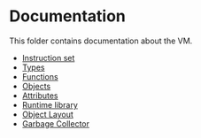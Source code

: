Documentation
============
This folder contains documentation about the VM.

* [Instruction set](instructionset.md)
* [Types](types.md)
* [Functions](functions.md)
* [Objects](objects.md)
* [Attributes](attributes.md)
* [Runtime library](rtlib.md)
* [Object Layout](objectlayout.md)
* [Garbage Collector](gc.md)
